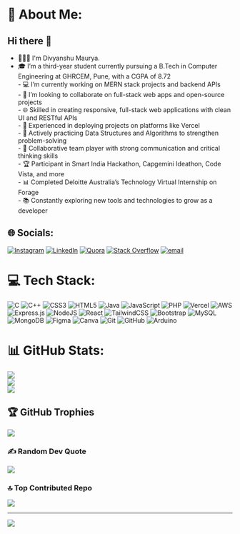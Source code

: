 # 💫 About Me:
## Hi there 👋
- 👨🏻‍🎓 I'm Divyanshu Maurya.<br>
- 🎓 I’m a third-year student currently pursuing a B.Tech in Computer Engineering at GHRCEM, Pune, with a CGPA of 8.72 <br>- 💻 I’m currently working on MERN stack projects and backend APIs<br>- 🤝 I’m looking to collaborate on full-stack web apps and open-source projects<br>- 🌐 Skilled in creating responsive, full-stack web applications with clean UI and RESTful APIs<br>- 🚀 Experienced in deploying projects on platforms like Vercel<br>- 🧠 Actively practicing Data Structures and Algorithms to strengthen problem-solving<br>- 🤝 Collaborative team player with strong communication and critical thinking skills<br>- 🏆 Participant in Smart India Hackathon, Capgemini Ideathon, Code Vista, and more<br>- 📊 Completed Deloitte Australia’s Technology Virtual Internship on Forage<br>- 📚 Constantly exploring new tools and technologies to grow as a developer


## 🌐 Socials:
[![Instagram](https://img.shields.io/badge/Instagram-%23E4405F.svg?logo=Instagram&logoColor=white)](https://instagram.com/itz_dev_024) [![LinkedIn](https://img.shields.io/badge/LinkedIn-%230077B5.svg?logo=linkedin&logoColor=white)](https://linkedin.com/in/divyanshu-maurya-ved/) [![Quora](https://img.shields.io/badge/Quora-%23B92B27.svg?logo=Quora&logoColor=white)](https://quora.com/profile/Dev-Maurya-96) [![Stack Overflow](https://img.shields.io/badge/-Stackoverflow-FE7A16?logo=stack-overflow&logoColor=white)](https://stackoverflow.com/users/divyanshu-maurya) [![email](https://img.shields.io/badge/Email-D14836?logo=gmail&logoColor=white)](mailto:024dev024@gmail.com) 

# 💻 Tech Stack:
![C](https://img.shields.io/badge/c-%2300599C.svg?style=for-the-badge&logo=c&logoColor=white) ![C++](https://img.shields.io/badge/c++-%2300599C.svg?style=for-the-badge&logo=c%2B%2B&logoColor=white) ![CSS3](https://img.shields.io/badge/css3-%231572B6.svg?style=for-the-badge&logo=css3&logoColor=white) ![HTML5](https://img.shields.io/badge/html5-%23E34F26.svg?style=for-the-badge&logo=html5&logoColor=white) ![Java](https://img.shields.io/badge/java-%23ED8B00.svg?style=for-the-badge&logo=openjdk&logoColor=white) ![JavaScript](https://img.shields.io/badge/javascript-%23323330.svg?style=for-the-badge&logo=javascript&logoColor=%23F7DF1E) ![PHP](https://img.shields.io/badge/php-%23777BB4.svg?style=for-the-badge&logo=php&logoColor=white) ![Vercel](https://img.shields.io/badge/vercel-%23000000.svg?style=for-the-badge&logo=vercel&logoColor=white) ![AWS](https://img.shields.io/badge/AWS-%23FF9900.svg?style=for-the-badge&logo=amazon-aws&logoColor=white) ![Express.js](https://img.shields.io/badge/express.js-%23404d59.svg?style=for-the-badge&logo=express&logoColor=%2361DAFB) ![NodeJS](https://img.shields.io/badge/node.js-6DA55F?style=for-the-badge&logo=node.js&logoColor=white) ![React](https://img.shields.io/badge/react-%2320232a.svg?style=for-the-badge&logo=react&logoColor=%2361DAFB) ![TailwindCSS](https://img.shields.io/badge/tailwindcss-%2338B2AC.svg?style=for-the-badge&logo=tailwind-css&logoColor=white) ![Bootstrap](https://img.shields.io/badge/bootstrap-%238511FA.svg?style=for-the-badge&logo=bootstrap&logoColor=white) ![MySQL](https://img.shields.io/badge/mysql-4479A1.svg?style=for-the-badge&logo=mysql&logoColor=white) ![MongoDB](https://img.shields.io/badge/MongoDB-%234ea94b.svg?style=for-the-badge&logo=mongodb&logoColor=white) ![Figma](https://img.shields.io/badge/figma-%23F24E1E.svg?style=for-the-badge&logo=figma&logoColor=white) ![Canva](https://img.shields.io/badge/Canva-%2300C4CC.svg?style=for-the-badge&logo=Canva&logoColor=white) ![Git](https://img.shields.io/badge/git-%23F05033.svg?style=for-the-badge&logo=git&logoColor=white) ![GitHub](https://img.shields.io/badge/github-%23121011.svg?style=for-the-badge&logo=github&logoColor=white) ![Arduino](https://img.shields.io/badge/-Arduino-00979D?style=for-the-badge&logo=Arduino&logoColor=white)
# 📊 GitHub Stats:
![](https://github-readme-stats.vercel.app/api?username=Divyanshu-500&theme=dark&hide_border=false&include_all_commits=false&count_private=false)<br/>
![](https://nirzak-streak-stats.vercel.app/?user=Divyanshu-500&theme=dark&hide_border=false)<br/>
![](https://github-readme-stats.vercel.app/api/top-langs/?username=Divyanshu-500&theme=dark&hide_border=false&include_all_commits=false&count_private=false&layout=compact)

## 🏆 GitHub Trophies
![](https://github-profile-trophy.vercel.app/?username=Divyanshu-500&theme=radical&no-frame=false&no-bg=false&margin-w=4)

### ✍️ Random Dev Quote
![](https://quotes-github-readme.vercel.app/api?type=horizontal&theme=radical)

### 🔝 Top Contributed Repo
![](https://github-contributor-stats.vercel.app/api?username=Divyanshu-500&limit=5&theme=dark&combine_all_yearly_contributions=true)

---
[![](https://visitcount.itsvg.in/api?id=Divyanshu-500&icon=0&color=0)](https://visitcount.itsvg.in)

<!-- Proudly created with GPRM ( https://gprm.itsvg.in ) -->
